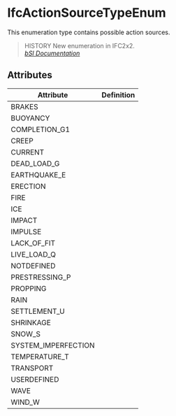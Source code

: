 IfcActionSourceTypeEnum
=======================
This enumeration type contains possible action sources.  
  
> HISTORY  New enumeration in IFC2x2.  
[ _bSI
Documentation_](https://standards.buildingsmart.org/IFC/DEV/IFC4_2/FINAL/HTML/schema/ifcstructuralanalysisdomain/lexical/ifcactionsourcetypeenum.htm)


Attributes
----------
| Attribute           | Definition   |
|---------------------|--------------|
| BRAKES              |              |
| BUOYANCY            |              |
| COMPLETION_G1       |              |
| CREEP               |              |
| CURRENT             |              |
| DEAD_LOAD_G         |              |
| EARTHQUAKE_E        |              |
| ERECTION            |              |
| FIRE                |              |
| ICE                 |              |
| IMPACT              |              |
| IMPULSE             |              |
| LACK_OF_FIT         |              |
| LIVE_LOAD_Q         |              |
| NOTDEFINED          |              |
| PRESTRESSING_P      |              |
| PROPPING            |              |
| RAIN                |              |
| SETTLEMENT_U        |              |
| SHRINKAGE           |              |
| SNOW_S              |              |
| SYSTEM_IMPERFECTION |              |
| TEMPERATURE_T       |              |
| TRANSPORT           |              |
| USERDEFINED         |              |
| WAVE                |              |
| WIND_W              |              |
